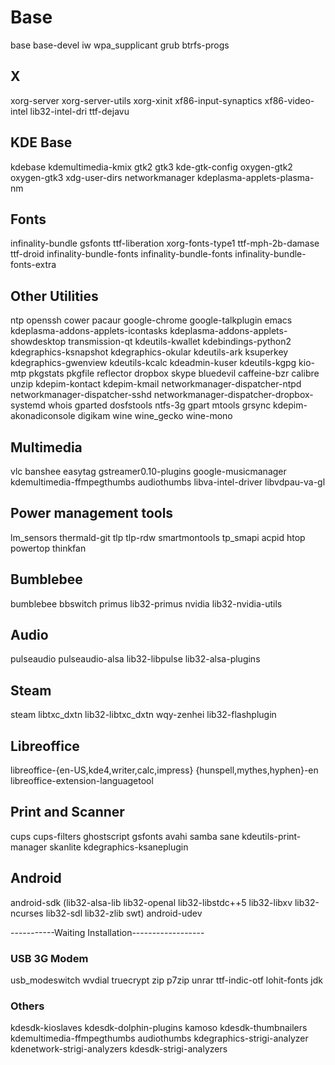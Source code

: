# Base
base base-devel iw wpa_supplicant grub btrfs-progs

## X
xorg-server xorg-server-utils xorg-xinit xf86-input-synaptics xf86-video-intel lib32-intel-dri ttf-dejavu

## KDE Base
kdebase kdemultimedia-kmix gtk2 gtk3 kde-gtk-config oxygen-gtk2 oxygen-gtk3 xdg-user-dirs networkmanager kdeplasma-applets-plasma-nm

## Fonts
infinality-bundle gsfonts ttf-liberation xorg-fonts-type1 ttf-mph-2b-damase ttf-droid infinality-bundle-fonts infinality-bundle-fonts infinality-bundle-fonts-extra

## Other Utilities
ntp openssh cower pacaur google-chrome google-talkplugin emacs kdeplasma-addons-applets-icontasks kdeplasma-addons-applets-showdesktop transmission-qt kdeutils-kwallet kdebindings-python2 kdegraphics-ksnapshot kdegraphics-okular kdeutils-ark ksuperkey kdegraphics-gwenview kdeutils-kcalc kdeadmin-kuser kdeutils-kgpg kio-mtp pkgstats pkgfile reflector dropbox skype bluedevil caffeine-bzr calibre unzip kdepim-kontact kdepim-kmail networkmanager-dispatcher-ntpd networkmanager-dispatcher-sshd networkmanager-dispatcher-dropbox-systemd whois gparted dosfstools ntfs-3g gpart mtools grsync kdepim-akonadiconsole digikam wine wine_gecko wine-mono

## Multimedia 
vlc banshee easytag gstreamer0.10-plugins google-musicmanager kdemultimedia-ffmpegthumbs audiothumbs libva-intel-driver libvdpau-va-gl

## Power management tools
lm_sensors thermald-git tlp tlp-rdw smartmontools tp_smapi acpid htop powertop thinkfan

## Bumblebee
bumblebee bbswitch primus lib32-primus nvidia lib32-nvidia-utils

## Audio
pulseaudio pulseaudio-alsa lib32-libpulse lib32-alsa-plugins

## Steam
steam libtxc_dxtn lib32-libtxc_dxtn wqy-zenhei lib32-flashplugin

## Libreoffice
libreoffice-{en-US,kde4,writer,calc,impress} {hunspell,mythes,hyphen}-en libreoffice-extension-languagetool

## Print and Scanner
cups cups-filters ghostscript gsfonts avahi samba sane kdeutils-print-manager skanlite kdegraphics-ksaneplugin

## Android
android-sdk (lib32-alsa-lib lib32-openal lib32-libstdc++5 lib32-libxv lib32-ncurses lib32-sdl lib32-zlib swt) android-udev 


-----------Waiting Installation------------------


### USB 3G Modem
usb_modeswitch wvdial truecrypt zip p7zip unrar ttf-indic-otf lohit-fonts jdk

### Others
kdesdk-kioslaves kdesdk-dolphin-plugins kamoso kdesdk-thumbnailers kdemultimedia-ffmpegthumbs audiothumbs kdegraphics-strigi-analyzer kdenetwork-strigi-analyzers kdesdk-strigi-analyzers